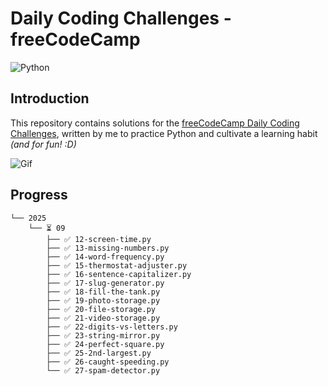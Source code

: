 # Daily Coding Challenges - freeCodeCamp

![Python](https://img.shields.io/badge/Python-FFD43B?style=for-the-badge&logo=python&logoColor=blue)

## Introduction

This repository contains solutions for the [freeCodeCamp Daily Coding Challenges](https://www.freecodecamp.org/learn/daily-coding-challenge/archive), written by me to practice Python and cultivate a learning habit *(and for fun! :D)*

![Gif](https://giffiles.alphacoders.com/297/2970.gif)

## Progress

```
└── 2025
    └── ⏳ 09
        ├── ✅ 12-screen-time.py
        ├── ✅ 13-missing-numbers.py
        ├── ✅ 14-word-frequency.py
        ├── ✅ 15-thermostat-adjuster.py
        ├── ✅ 16-sentence-capitalizer.py
        ├── ✅ 17-slug-generator.py
        ├── ✅ 18-fill-the-tank.py
        ├── ✅ 19-photo-storage.py
        ├── ✅ 20-file-storage.py
        ├── ✅ 21-video-storage.py
        ├── ✅ 22-digits-vs-letters.py
        ├── ✅ 23-string-mirror.py
        ├── ✅ 24-perfect-square.py
        ├── ✅ 25-2nd-largest.py
        ├── ✅ 26-caught-speeding.py
        └── ✅ 27-spam-detector.py
```